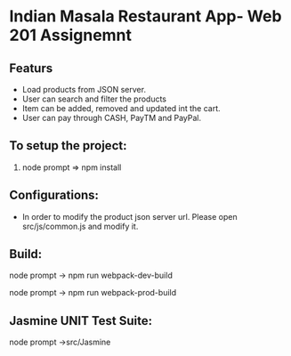 # Indian Masala Restaurant App- Web 201 Assignemnt


## Featurs
- Load products from JSON server.
- User can search and filter the products
- Item can be added, removed and updated int the cart.
- User can pay through CASH, PayTM and PayPal.


To setup the project:
----------------------------------------------------
1. node prompt  => npm install



Configurations:
-----------------------------------------------------
- In order to modify the product json server url. Please open src/js/common.js and modify it. 


Build:
----------------------------------------------------
node prompt -> npm run webpack-dev-build

node prompt -> npm run webpack-prod-build 
               


Jasmine UNIT Test Suite:
-------------------------------------------------
node prompt ->src/Jasmine 

               
